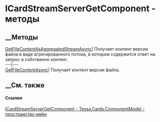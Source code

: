 # ICardStreamServerGetComponent - методы
##  __Методы
[GetFileContentAsAggregatedStreamAsync](M_Tessa_Cards_ComponentModel_ICardStreamServerGetComponent_GetFileContentAsAggregatedStreamAsync.htm)|
Получает контент версии файла в виде агрегированного потока, в котором
содержится ответ на запрос и собственно контент.  
---|---  
[GetFileContentAsync](M_Tessa_Cards_ComponentModel_ICardStreamServerGetComponent_GetFileContentAsync.htm)|
Получает контент версии файла.  
##  __См. также
#### Ссылки
[ICardStreamServerGetComponent -
](T_Tessa_Cards_ComponentModel_ICardStreamServerGetComponent.htm)
[Tessa.Cards.ComponentModel - пространство
имён](N_Tessa_Cards_ComponentModel.htm)
